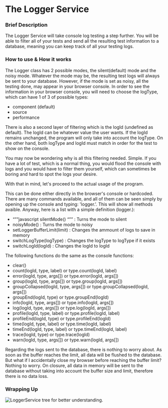 The Logger Service
==================

### Brief Description ###

The Logger Service will take console log testing a step further. You will be able to filter all of your tests and send all the resulting test information to a database, meaning you can keep track of all your testing logs.

### How to use & How it works ###

The Logger class has 2 possible modes, the silent(default) mode and the noisy mode. Whatever the mode may be, the resulting test logs will always be sent to your database. However, if the mode is set as noisy, all the testing done, may appear in your browser console. In order to see the information in your browser console, you will need to choose the logType, which can have 1 of 3 of possible types:

  * component (default)
  * source
  * performance

There is also a second layer of filtering which is the logId (undefined as default). The logId can be whatever value the user wants. If the logId remains unchanged, the program will only take into account the logType. On the other hand, both logType and logId must match in order for the test to show on the console.

You may now be wondering why is all this filtering needed. Simple. If you have a lot of test, which is a normal thing, you would flood the console with logs and you would have to filter them yourself, which can sometimes be boring and hard to spot the logs your desire.

With that in mind, let's proceed to the actual usage of the program.

This can be done either directly in the browser's console or hardcoded. There are many commands available, and all of them can be seen simply by opening up the console and typing: 'logger.'.
This will show all methods avaible. Anyway, here is a list with a simple definition (logger.):

  * “””javascript silentMode() “”” : Turns the mode to silent
  * noisyMode() : Turns the mode to noisy
  * setLoggerBufferLimit(limit) : Changes the ammount of logs to save in memory
  * switchLogType(logType) : Changes the logType to logType if it exists
  * switchLogId(logId) : Changes the logId to logId

The following functions do the same as the console functions:

  * clear()
  * count(logId, type, label) or type.count(logId, label) 
  * error(logId, type, args[]) or type.error(logId, args[])
  * group(logId, type, args[]) or type.group(logId, args[])
  * groupCollapsed(logId, type, args[]) or type.groupCollapsed(logId, args[])
  * groupEnd(logId, type) or type.groupEnd(logId)
  * info(logId, type, args[]) or type.info(logId, args[])
  * log(logId, type, args[]) or type.log(logId, args[])
  * profile(logId, type, label) or type.profile(logId, label)
  * profileEnd(logId, type) or type.profileEnd(logId)
  * time(logId, type, label) or type.time(logId, label)
  * timeEnd(logId, type, label) or type.timeEnd(logId, label)
  * trace(logId, type) or type.trace(logId)
  * warn(logId, type, args[]) or type.warn(logId, args[])

Regarding the logs sent to the database, there is nothing to worry about. As soon as the buffer reaches the limit, all data will be flushed to the database. But what if I accidentally close my browser before reaching the buffer limit? Nothing to worry. On closure, all data in memory will be sent to the database without taking into account the buffer size and limit, therefore there is no data loss.

### Wrapping Up ###

![LoggerService tree for better understanding.](http://i.imgur.com/VSH4ncg.jpg "LoggerTree")






